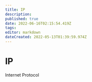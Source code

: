 ```yaml
---
title: IP
description: 
published: true
date: 2022-06-16T02:15:54.419Z
tags: 
editor: markdown
dateCreated: 2022-05-13T01:39:59.974Z
---
```


# IP
Internet Protocol